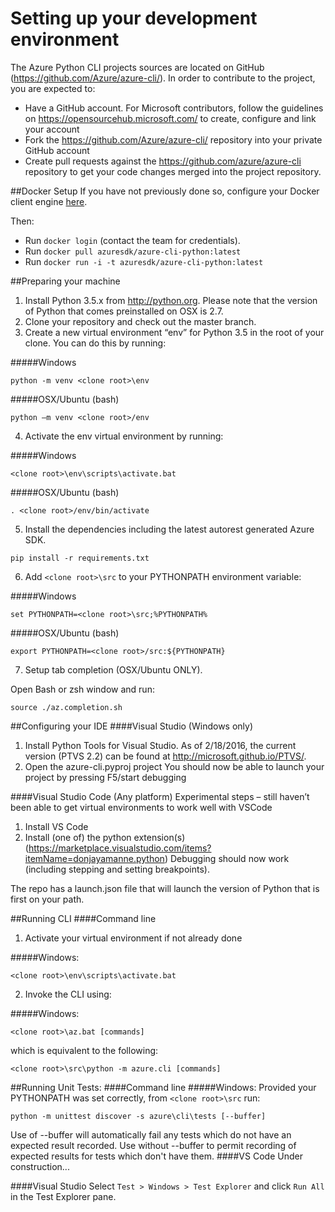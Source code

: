 ﻿Setting up your development environment
========================================
The Azure Python CLI projects sources are located on GitHub (https://github.com/Azure/azure-cli/). In order to contribute to the project, you are expected to: 
-	Have a GitHub account. For Microsoft contributors, follow the guidelines on https://opensourcehub.microsoft.com/ to create, configure and link your account
-	Fork the  https://github.com/Azure/azure-cli/ repository into your private GitHub account
-	Create pull requests against the https://github.com/azure/azure-cli repository to get your code changes merged into the project repository.

##Docker Setup
If you have not previously done so, configure your Docker client engine [here](https://docs.docker.com/engine/installation/).

Then:
+ Run `docker login` (contact the team for credentials).
+ Run `docker pull azuresdk/azure-cli-python:latest`
+ Run `docker run -i -t azuresdk/azure-cli-python:latest`

##Preparing your machine
1.	Install Python 3.5.x from http://python.org. Please note that the version of Python that comes preinstalled on OSX is 2.7. 
2.	Clone your repository and check out the master branch.
3.	Create a new virtual environment “env” for Python 3.5 in the root of your clone. You can do this by running:

  #####Windows
  ```BatchFile
  python -m venv <clone root>\env
  ```
  #####OSX/Ubuntu (bash)
  ```Shell
  python –m venv <clone root>/env
  ```
4.  Activate the env virtual environment by running:

  #####Windows
  ```BatchFile
  <clone root>\env\scripts\activate.bat
  ```
  #####OSX/Ubuntu (bash)
  ```Shell
  . <clone root>/env/bin/activate
  ```

5.	Install the dependencies including the latest autorest generated Azure SDK.
  ```Shell
  pip install -r requirements.txt
  ```
6.  Add `<clone root>\src` to your PYTHONPATH environment variable:

  #####Windows
  ```BatchFile
  set PYTHONPATH=<clone root>\src;%PYTHONPATH%
  ```
  #####OSX/Ubuntu (bash)
  ```Shell
  export PYTHONPATH=<clone root>/src:${PYTHONPATH}
  ```
7.  Setup tab completion (OSX/Ubuntu ONLY).

  Open Bash or zsh window and run:
  
  ```Shell
  source ./az.completion.sh
  ```

##Configuring your IDE
####Visual Studio (Windows only)
1.	Install Python Tools for Visual Studio. As of 2/18/2016, the current version (PTVS 2.2) can be found at http://microsoft.github.io/PTVS/.
2.	Open the azure-cli.pyproj project
You should now be able to launch your project by pressing F5/start debugging

####Visual Studio Code (Any platform)
Experimental steps – still haven’t been able to get virtual environments to work well with VSCode

1.	Install VS Code
2.	Install (one of) the python extension(s) (https://marketplace.visualstudio.com/items?itemName=donjayamanne.python)
Debugging should now work (including stepping and setting breakpoints). 

The repo has a launch.json file that will launch the version of Python that is first on your path. 

##Running CLI
####Command line
1.  Activate your virtual environment if not already done

  #####Windows:
  ```BatchFile
  <clone root>\env\scripts\activate.bat
  ```
2.  Invoke the CLI using:

  #####Windows:
  ```BatchFile
  <clone root>\az.bat [commands]
  ```
  which is equivalent to the following:
  ```BatchFile
  <clone root>\src\python -m azure.cli [commands]
  ```

##Running Unit Tests:
####Command line
#####Windows:
  Provided your PYTHONPATH was set correctly, from `<clone root>\src` run:
  ```BatchFile
  python -m unittest discover -s azure\cli\tests [--buffer]
  ``` 
Use of --buffer will automatically fail any tests which do not have an expected result recorded. Use without --buffer to permit recording of expected results for tests which don't have them.
####VS Code
  Under construction...
  
####Visual Studio
  Select `Test > Windows > Test Explorer` and click `Run All` in the Test Explorer pane.
